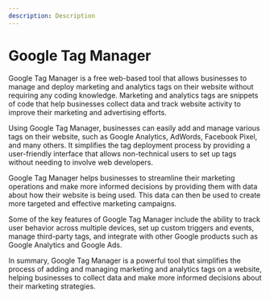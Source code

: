 ```yaml
---
description: Description
---
```


# Google Tag Manager

Google Tag Manager is a free web-based tool that allows businesses to manage and deploy marketing and analytics tags on their website without requiring any coding knowledge. Marketing and analytics tags are snippets of code that help businesses collect data and track website activity to improve their marketing and advertising efforts.

Using Google Tag Manager, businesses can easily add and manage various tags on their website, such as Google Analytics, AdWords, Facebook Pixel, and many others. It simplifies the tag deployment process by providing a user-friendly interface that allows non-technical users to set up tags without needing to involve web developers.

Google Tag Manager helps businesses to streamline their marketing operations and make more informed decisions by providing them with data about how their website is being used. This data can then be used to create more targeted and effective marketing campaigns.

Some of the key features of Google Tag Manager include the ability to track user behavior across multiple devices, set up custom triggers and events, manage third-party tags, and integrate with other Google products such as Google Analytics and Google Ads.

In summary, Google Tag Manager is a powerful tool that simplifies the process of adding and managing marketing and analytics tags on a website, helping businesses to collect data and make more informed decisions about their marketing strategies.
